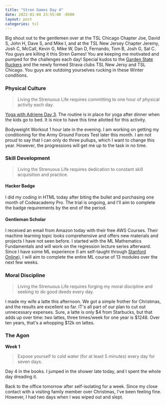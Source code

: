 ```yaml
---
title: "Stren Games Day 4"
date: 2022-01-04 23:55:00 -0500
layout: post
categories: tsl
---
```


Big shout out to the gentlemen over at the TSL Chicago Chapter Joe, David S, John H, Dave S, and Mike I, and at the TSL New Jersey Chapter Jeremy, Josh C, McCall, Kevin G, Mike W, Dan D, Fernando, Tom B, Josh G, Sal C. You guys are killing it this Stren Games! You are keeping me motivated and pumped for the challenges each day! Special kudos to the [Garden State Ruckers](https://www.instagram.com/garden_state_ruckers/) and the newly formed Strava clubs TSL New Jersy and TSL Chicago. You guys are outdoing yourselves rucking in these Winter conditions.

### Physical Culture
> Living the Strenuous Life requires committing to one hour of physical activity each day.

[Yoga with Adriene Day 3](https://www.youtube.com/watch?v=qj9YLsjdAJg). The routine is in place for yoga after dinner when the kids go to bed. It is nice to have this time allotted for this activity.

Bodyweight Workout 1 hour late in the evening. I am working on getting my conditioning for the Army Ground Forces Test later this month. I am not proud to say that I can only do three pullups, which I want to change this year. However, the progressions will get me up to the task in no time.


### Skill Development
> Living the Strenuous Life requires dedication to constant skill acquisition and practice.

#### Hacker Badge
I did my coding in HTML today after biting the bullet and purchasing one month of Codeacademy Pro. The trial is ongoing, and I'll aim to complete the badge requirements by the end of the period.

#### Gentleman Scholar
I received an email from Amazon today with their free AWS Courses. Their machine learning topic looks comprehensive and offers new materials and projects I have not seen before. I started with the ML Mathematics Fundamentals and will work on the regression lecture series afterward. Since I have some ML experience (I am self-taught through [Stanford Online](https://www.youtube.com/watch?v=jGwO_UgTS7I)), I will aim to complete the entire ML course of 13 modules over the next few weeks.

### Moral Discipline
> Living the Strenuous Life requires forging my moral discipline and seeking to do good deeds every day.

I made my wife a latte this afternoon. We got a simple frother for Christmas, and the results are excellent so far. IT's all part of our plan to cut out unnecessary expenses. Sure, a latte is only $4 from Starbucks, but that adds up over time: two lattes, three times/week for one year is $1248. Over ten years, that's a whopping $12k on lattes.

### The Agon
**Week 1**
> Expose yourself to cold water (for at least 5 minutes) every day for seven days.

Day 4 in the books. I jumped in the shower late today, and I spent the whole day dreading it.

Back to the office tomorrow after self-isolating for a week. Since my close contact with a visiting family member over Christmas, I've been feeling fine. However, I had two days when I was wiped out and slept.